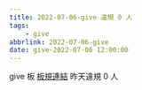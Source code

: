 ```yaml
---
title: 2022-07-06-give 違規 0 人
tags:
    - give
abbrlink: 2022-07-06-give
date: give-2022-07-06 12:00:00
---
```

give 板 [板規連結](https://www.ptt.cc/bbs/give/M.1612495900.A.C32.html)
昨天違規 0 人
